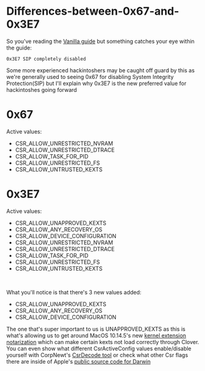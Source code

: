 # Differences-between-0x67-and-0x3E7

So you've reading the [Vanilla guide](https://hackintosh.gitbook.io/-r-hackintosh-vanilla-desktop-guide/) but something catches your eye within the guide:

    0x3E7 SIP completely disabled

Some more experienced hackintoshers may be caught off guard by this as we're generally used to seeing 0x67 for disabling System Integrity Protection(SIP) but I'll explain why 0x3E7 is the new preferred value for hackintoshes going forward

# 0x67

Active values:

* CSR\_ALLOW\_UNRESTRICTED\_NVRAM
* CSR\_ALLOW\_UNRESTRICTED\_DTRACE
* CSR\_ALLOW\_TASK\_FOR\_PID
* CSR\_ALLOW\_UNRESTRICTED\_FS
* CSR\_ALLOW\_UNTRUSTED\_KEXTS

# 0x3E7

Active values:

* CSR\_ALLOW\_UNAPPROVED\_KEXTS
* CSR\_ALLOW\_ANY\_RECOVERY\_OS
* CSR\_ALLOW\_DEVICE\_CONFIGURATION
* CSR\_ALLOW\_UNRESTRICTED\_NVRAM
* CSR\_ALLOW\_UNRESTRICTED\_DTRACE
* CSR\_ALLOW\_TASK\_FOR\_PID
* CSR\_ALLOW\_UNRESTRICTED\_FS
* CSR\_ALLOW\_UNTRUSTED\_KEXTS

&#x200B;

What you'll notice is that there's 3 new values added:

* CSR\_ALLOW\_UNAPPROVED\_KEXTS
* CSR\_ALLOW\_ANY\_RECOVERY\_OS
* CSR\_ALLOW\_DEVICE\_CONFIGURATION

The one that's super important to us is UNAPPROVED\_KEXTS as this is what's allowing us to get around MacOS 10.14.5's new [kernel extension notarization](https://developer.apple.com/documentation/macos_release_notes/macos_mojave_10_14_5_release_notes) which can make certain kexts not load correctly through Clover. You can even show what different CsrActiveConfig values enable/disable yourself with CorpNewt's [CsrDecode tool](https://github.com/corpnewt/CsrDecode) or check what other Csr flags there are inside of Apple's [public source code for Darwin](https://github.com/apple/darwin-xnu/blob/master/bsd/sys/csr.h)
